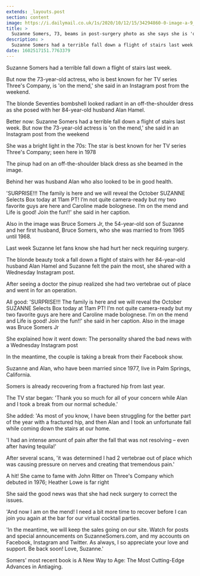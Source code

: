 ```yaml
--- 
extends: _layouts.post 
section: content 
image: https://i.dailymail.co.uk/1s/2020/10/12/15/34294860-0-image-a-9_1602511434439.jpg 
title: > 
  Suzanne Somers, 73, beams in post-surgery photo as she says she is 'on the mend' 
description: > 
  Suzanne Somers had a terrible fall down a flight of stairs last week.The blonde Seventies bombshell looked radiant in an off-the-shoulder dress as she posed with her 84-year-old husband Alan Hamel.Better now: Suzanne Somers had a terrible fall down a flight of stairs last week.Behind her was husband Alan who also looked to be in good health.Also in the image was Bruce Somers Jr, the 54-year-old son of Suzanne and her first husband, Bruce Somers, who she was married to from 1965 until 1968. 
date: 1602517151.7763379 
--- 
```

Suzanne Somers had a terrible fall down a flight of stairs last week.

But now the 73-year-old actress, who is best known for her TV series Three's Company, is 'on the mend,' she said in an Instagram post from the weekend.

The blonde Seventies bombshell looked radiant in an off-the-shoulder dress as she posed with her 84-year-old husband Alan Hamel.

Better now: Suzanne Somers had a terrible fall down a flight of stairs last week. But now the 73-year-old actress is 'on the mend,' she said in an Instagram post from the weekend

She was a bright light in the 70s: The star is best known for her TV series Three's Company; seen here in 1978

The pinup had on an off-the-shoulder black dress as she beamed in the image.

Behind her was husband Alan who also looked to be in good health.

'SURPRISE!!! The family is here and we will reveal the October SUZANNE Selects Box today at 11am PT! I’m not quite camera-ready but my two favorite guys are here and Caroline made bolognese. I’m on the mend and Life is good! Join the fun!!' she said in her caption.

Also in the image was Bruce Somers Jr, the 54-year-old son of Suzanne and her first husband, Bruce Somers, who she was married to from 1965 until 1968.

Last week Suzanne let fans know she had hurt her neck requiring surgery.

The blonde beauty took a fall down a flight of stairs with her 84-year-old husband Alan Hamel and Suzanne felt the pain the most, she shared with a Wednesday Instagram post.

After seeing a doctor the pinup realized she had two vertebrae out of place and went in for an operation.

All good: 'SURPRISE!!! The family is here and we will reveal the October SUZANNE Selects Box today at 11am PT! I’m not quite camera-ready but my two favorite guys are here and Caroline made bolognese. I’m on the mend and Life is good! Join the fun!!' she said in her caption. Also in the image was Bruce Somers Jr

She explained how it went down: The personality shared the bad news with a Wednesday Instagram post

In the meantime, the couple is taking a break from their Facebook show.

Suzanne and Alan, who have been married since 1977, live in Palm Springs, California.

Somers is already recovering from a fractured hip from last year.

The TV star began: 'Thank you so much for all of your concern while Alan and I took a break from our normal schedule.'

She added: 'As most of you know, I have been struggling for the better part of the year with a fractured hip, and then Alan and I took an unfortunate fall while coming down the stairs at our home.

'I had an intense amount of pain after the fall that was not resolving – even after having tequila!'

After several scans, 'it was determined I had 2 vertebrae out of place which was causing pressure on nerves and creating that tremendous pain.'

A hit! She came to fame with John Ritter on Three's Company which debuted in 1976; Heather Lowe is far right

She said the good news was that she had neck surgery to correct the issues.

'And now I am on the mend! I need a bit more time to recover before I can join you again at the bar for our virtual cocktail parties.

'In the meantime, we will keep the sales going on our site. Watch for posts and special announcements on SuzanneSomers.com, and my accounts on Facebook, Instagram and Twitter. As always, I so appreciate your love and support. Be back soon! Love, Suzanne.'

Somers' most recent book is A New Way to Age: The Most Cutting-Edge Advances in Antiaging.